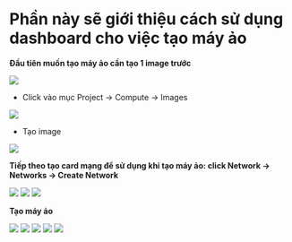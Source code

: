 # Phần này sẽ giới thiệu cách sử dụng dashboard cho việc tạo máy ảo


**Đầu tiên muốn tạo máy ảo cần tạo 1 image trước**

<img src="https://i.imgur.com/B47PNeI.png">

- Click vào mục Project -> Compute -> Images

<img src="https://i.imgur.com/uQ9rJHv.png">

- Tạo image

<img src="https://i.imgur.com/ZGjyFQg.png">

**Tiếp theo tạo card mạng để sử dụng khi tạo máy ảo: click Network -> Networks -> Create Network**

<img src="https://i.imgur.com/toZ80vn.png">

<img src="https://i.imgur.com/z6yzrYr.png">

<img src="https://i.imgur.com/s1jPfUG.png">

**Tạo máy ảo**



<img src="https://i.imgur.com/t0oLLYT.png">



<img src="https://i.imgur.com/TfWgzLU.png">



<img src="https://i.imgur.com/83WCdvm.png">



<img src="https://i.imgur.com/iofH3Fq.png">



<img src="https://i.imgur.com/s7CffN1.png">
